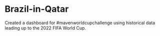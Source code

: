 # Brazil-in-Qatar
Created a dashboard for #mavenworldcupchallenge using historical data leading up to the 2022 FIFA World Cup.
